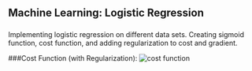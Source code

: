 ## Machine Learning: Logistic Regression

###
Implementing logistic regression on different data sets. Creating sigmoid function, cost function, and adding regularization to cost and gradient. 

###Cost Function (with Regularization):
![cost function](https://user-images.githubusercontent.com/41659296/52536664-a9601200-2d2b-11e9-82be-a63ab4d4b3bd.PNG)
